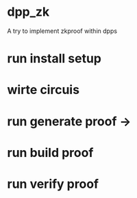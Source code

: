 # dpp_zk
A try to implement zkproof within dpps

# run install setup
# wirte circuis
# run generate proof -> <circuitname>
# run build proof
# run verify proof 
